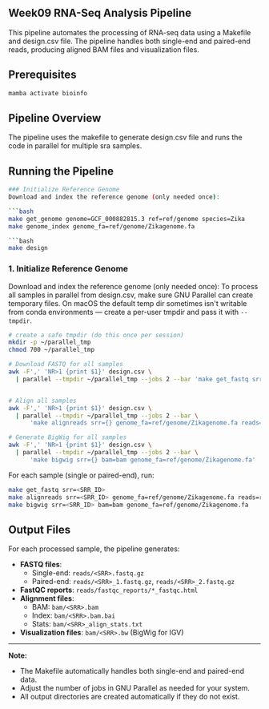 ## Week09 RNA-Seq Analysis Pipeline

This pipeline automates the processing of RNA-seq data using a Makefile and design.csv file. The pipeline handles both single-end and paired-end reads, producing aligned BAM files and visualization files.

## Prerequisites

```bash
mamba activate bioinfo
```

## Pipeline Overview

The pipeline uses the makefile to generate design.csv file and runs the code in parallel for multiple sra samples.

## Running the Pipeline
```bash
### Initialize Reference Genome
Download and index the reference genome (only needed once):

```bash
make get_genome genome=GCF_000882815.3 ref=ref/genome species=Zika
make genome_index genome_fa=ref/genome/Zikagenome.fa

```bash
make design
```

### 1. Initialize Reference Genome
Download and index the reference genome (only needed once):
To process all samples in parallel from design.csv, make sure GNU Parallel can create temporary files. On macOS the default temp dir sometimes isn't writable from conda environments — create a per-user tmpdir and pass it with `--tmpdir`.

```bash
# create a safe tmpdir (do this once per session)
mkdir -p ~/parallel_tmp
chmod 700 ~/parallel_tmp

# Download FASTQ for all samples
awk -F',' 'NR>1 {print $1}' design.csv \
  | parallel --tmpdir ~/parallel_tmp --jobs 2 --bar 'make get_fastq srr={}'


# Align all samples
awk -F',' 'NR>1 {print $1}' design.csv \
  | parallel --tmpdir ~/parallel_tmp --jobs 2 --bar \
      'make alignreads srr={} genome_fa=ref/genome/Zikagenome.fa reads=reads bam=bam'

# Generate BigWig for all samples
awk -F',' 'NR>1 {print $1}' design.csv \
  | parallel --tmpdir ~/parallel_tmp --jobs 2 --bar \
      'make bigwig srr={} bam=bam genome_fa=ref/genome/Zikagenome.fa'
```
For each sample (single or paired-end), run:

```bash
make get_fastq srr=<SRR_ID>
make alignreads srr=<SRR_ID> genome_fa=ref/genome/Zikagenome.fa reads=reads bam=bam
make bigwig srr=<SRR_ID> bam=bam genome_fa=ref/genome/Zikagenome.fa
```


## Output Files

For each processed sample, the pipeline generates:

- **FASTQ files**: 
  - Single-end: `reads/<SRR>.fastq.gz`
  - Paired-end: `reads/<SRR>_1.fastq.gz`, `reads/<SRR>_2.fastq.gz`
- **FastQC reports**: `reads/fastqc_reports/*_fastqc.html`
- **Alignment files**: 
  - BAM: `bam/<SRR>.bam`
  - Index: `bam/<SRR>.bam.bai`
  - Stats: `bam/<SRR>_align_stats.txt`
- **Visualization files**: `bam/<SRR>.bw` (BigWig for IGV)

---

**Note:**
- The Makefile automatically handles both single-end and paired-end data.
- Adjust the number of jobs in GNU Parallel as needed for your system.
- All output directories are created automatically if they do not exist.